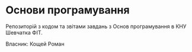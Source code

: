 # Основи програмування

Репозиторій з кодом та звітами завдань з Основ програмування в КНУ Шевчатка ФІТ.

Власник: Кощей Роман
